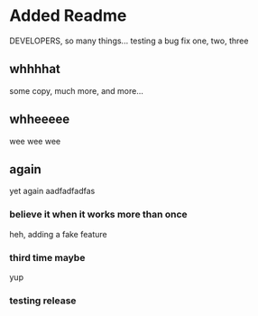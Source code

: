 # Added Readme

DEVELOPERS, so many things... testing a bug fix
one, two, three

## whhhhat

some copy, much more, and more...


## whheeeee

wee wee wee


## again

yet again aadfadfadfas


### believe it when it works more than once

heh, adding a fake feature

### third time maybe

yup

### testing release
